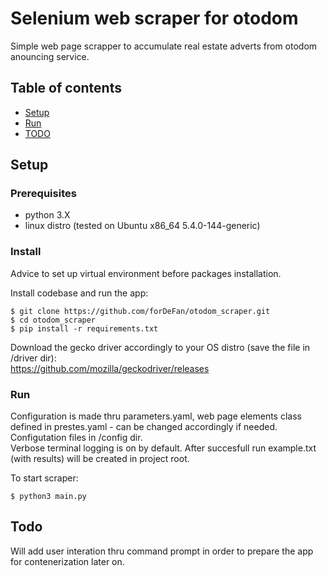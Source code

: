 <h1>Selenium web scraper for otodom</h1>

Simple web page scrapper to accumulate real estate adverts from otodom anouncing service.


## Table of contents

* [Setup](#setup)
* [Run](#run)
* [TODO](#todo)

## Setup

### Prerequisites

* python 3.X
* linux distro (tested on Ubuntu x86_64 5.4.0-144-generic)


### Install

Advice to set up virtual environment before packages installation.

Install codebase and run the app:

```
$ git clone https://github.com/forDeFan/otodom_scraper.git
$ cd otodom_scraper
$ pip install -r requirements.txt
```

Download the gecko driver accordingly to your OS distro (save the file in /driver dir):
<br>
https://github.com/mozilla/geckodriver/releases


### Run

Configuration is made thru parameters.yaml, web page elements class defined in prestes.yaml - can be changed accordingly if needed.
<br>
Configutation files in /config dir.
<br>
Verbose terminal logging is on by default.
After succesfull run example.txt (with results) will be created in project root.

To start scraper:

```
$ python3 main.py
```

## Todo

Will add user interation thru command prompt in order to prepare the app for contenerization later on.